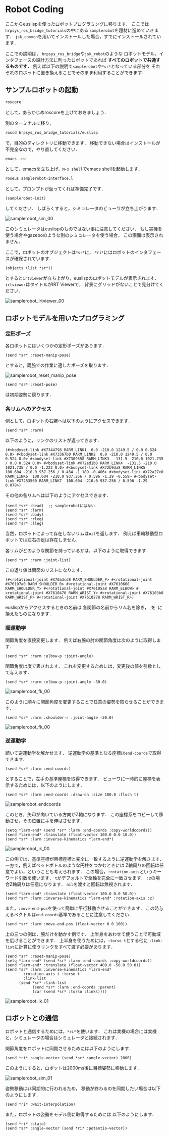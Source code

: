 # Robot Coding

ここからeuslispを使ったロボットプログラミングに移ります．
ここでは`hrpsys_ros_bridge_tutorials`の中にある
`samplerobot`を題材に進めていきます．
`jsk_common`を用いてインストールした場合，すでにインストールされています．

ここでの説明は，
`hrpsys_ros_bridge`や`jsk_robot`のような
ロボットモデル，インタフェースの設計方法に則ったロボットであれば
**すべてのロボットで共通するものです．**
例えば以下の説明で`samplerobot`や`*sr*`となっている部分を
それぞれのロボットに置き換えることでそのまま利用することができます．


## サンプルロボットの起動

```bash
roscore
```
として，あらかじめroscoreを上げておきましょう．

別のターミナルに移り，
```bash
roscd hrpsys_ros_bridge_tutorials/euslisp
```
で，目的のディレクトリに移動できます．
移動できない場合はインストールが不完全なので，やり直してください．

```bash
emacs -nw
```
として，emacsを立ち上げ，`M-x shell`でemacs shellを起動します．

```bash
roseus samplerobot-interface.l
```

として，プロンプトが返ってくれば準備完了です．
```
(samplerobot-init)
```
してください．
しばらくすると，シミュレータのビューワが立ち上がります．

![samplerobot_sim_00](figure/samplerobot_sim_00.jpg)

このシミュレータはeuslispのものではない事に注意してください．
もし実機を使う場合やgazeboのような別のシミュレータを使う場合，
この画面は表示されません．

ここで，ロボットのオブジェクトは`*sr*`に，
`*ri*`にはロボットのインタフェースが確保されています．

```
(objects (list *sr*))
```
とすると`irtviewer`が立ち上がり，euslispのロボットモデルが表示されます．
`irtviewer`はタイトルがIRT Viewerで，
背景にグリッドがないことで見分けてください．

![samplerobot_irtviewer_00](figure/samplerobot_irtviewer_00.jpg)


## ロボットモデルを用いたプログラミング

### 定形ポーズ

各ロボットにはいくつかの定形ポーズがあります．

```
(send *sr* :reset-manip-pose)
```

とすると，両腕での作業に適したポーズを取ります．

![samplerobot_reset_manip_pose](figure/samplerobot_reset_manip_pose.jpg)


```
(send *sr* :reset-pose)
```

は初期姿勢に戻ります．


### 各リムへのアクセス

例として，ロボットの右腕へは以下のようにアクセスできます．

```
(send *sr* :rarm)
```

以下のように，リンクのリストが返ってきます．

```
(#<bodyset-link #X7344798 RARM_LINK1  0.0 -210.0 1249.5 / 0.0 0.524 0.0> #<bodyset-link #X73367b0 RARM_LINK2  0.0 -210.0 1249.5 / 0.0 0.524 0.0> #<bodyset-link #X7309358 RARM_LINK3  -131.5 -210.0 1021.735 / 0.0 0.524 0.0> #<bodyset-link #X72ed1b8 RARM_LINK4  -131.5 -210.0 1021.735 / 0.0 -1.222 0.0> #<bodyset-link #X72b9da8 RARM_LINK5  100.604 -210.0 937.256 / 0.434 -1.189 -0.406> #<bodyset-link #X72a27e0 RARM_LINK6  100.604 -210.0 937.256 / 0.596 -1.29 -0.559> #<bodyset-link #X7253560 RARM_LINK7  100.604 -210.0 937.256 / 0.596 -1.29 0.078>)
```

その他の各リムへは以下のようにアクセスできます．

```
(send *sr* :head)  ;; samplerobotにはない
(send *sr* :larm)
(send *sr* :body)
(send *sr* :rleg)
(send *sr* :lleg)
```

当然，ロボットによって存在しないリムは`nil`を返します．
例えば車輪移動型ロボットでは左右の足は存在しません．

各リムがどのような関節を持っているかは，以下のように取得できます．

```
(send *sr* :rarm :joint-list)
```

この返り値は関節のリストになります．

```
(#<rotational-joint #X70a3cd8 RARM_SHOULDER_P> #<rotational-joint #X76107a0 RARM_SHOULDER_R> #<rotational-joint #X7610668 RARM_SHOULDER_Y> #<rotational-joint #X76105a8 RARM_ELBOW> #<rotational-joint #X7610470 RARM_WRIST_Y> #<rotational-joint #X76103b0 RARM_WRIST_P> #<rotational-joint #X7610278 RARM_WRIST_R>)
```

euslispからアクセスするときの名前は
各関節の名前からリム名を除き，`_`を`-`に換えたものになります．


### 順運動学

関節角度を直接変更します．
例えば右腕の肘の関節角度は次のように取得します．

```
(send *sr* :rarm :elbow-p :joint-angle)
```

関節角度は度で表されます．
これを変更するためには，変更後の値を引数として与えます．

```
(send *sr* :rarm :elbow-p :joint-angle -30.0)
```

![samplerobot_fk_00](figure/samplerobot_fk_00.jpg)


このように順々に関節角度を変更することで任意の姿勢を取らせることができます．

```
(send *sr* :rarm :shoulder-r :joint-angle -30.0)
```

![samplerobot_fk_00](figure/samplerobot_fk_01.jpg)


### 逆運動学

続いて逆運動学を解かせます．
逆運動学の基準となる座標は`end-coords`で取得できます．

```
(send *sr* :larm :end-coords)
```

とすることで，左手の基準座標を取得できます．
ビューワに一時的に座標を表示するためには，以下のようにします．

```
(send *sr* :larm :end-coords :draw-on :size 100.0 :flush t)
```

![samplerobot_endcoords](figure/samplerobot_endcoords.jpg)

このとき，矢印が向いている方向がZ軸になります．
この座標系をコピーして移動させ，その位置に手を伸ばさせます．

```
(setq *larm-end* (send *sr* :larm :end-coords :copy-worldcoords))
(send *larm-end* :translate (float-vector 100.0 0.0 10.0))
(send *sr* :larm :inverse-kinematics *larm-end*)
```

![samplerobot_ik_00](figure/samplerobot_ik_00.jpg)

この例では，基準座標が目標座標と完全に一致するように逆運動学を解きます．
一方で，例えばペットボトルのような円柱をつかむときには
Z軸周りの回転は任意でよい，ということも考えられます．
この場合，`:rotation-axis`というキーワード引数を使います．
`t`がデフォルトで全軸を完全に一致させます．
`:z`の場合Z軸周りは任意になります．
`nil`を渡すと回転は無視されます．

```
(send *larm-end* :translate (float-vector 100.0 0.0 50.0))
(send *sr* :larm :inverse-kinematics *larm-end* :rotation-axis :z)
```

また，`:move-end-pos`を使って簡単に平行移動させることができます．
この時与えるベクトルは`end-coords`基準であることに注意してください．

```
(send *sr* :larm :move-end-pos (float-vector 0 0 100))
```

上の三つの例は，腕だけを動かす例です．
上半身をあわせて使うことで可動域を広げることができます．
上半身を使うためには，`:torso t`とする他に
`:link-list`に計算に使うリンクをすべて渡す必要があります．

```
(send *sr* :reset-manip-pose)
(setq *larm-end* (send *sr* :larm :end-coords :copy-worldcoords))
(send *larm-end* :translate (float-vector 400.0 -50.0 50.0))
(send *sr* :larm :inverse-kinematics *larm-end*
	    :rotation-axis t :torso t
	    :link-list
      (send *sr* :link-list
            (send *sr* :larm :end-coords :parent)
            (car (send *sr* :torso :links))))
```

![samplerobot_ik_01](figure/samplerobot_ik_01.jpg)


## ロボットとの通信

ロボットと通信するためには，`*ri*`を使います．
これは実機の場合には実機と，シミュレータの場合はシミュレータと接続されます．

関節角度をロボットに同期させるためには以下のようにします．

```
(send *ri* :angle-vector (send *sr* :angle-vector) 2000)
```

このようにすると，ロボットは2000ms後に目標姿勢に移動します．

![samplerobot_sim_01](figure/samplerobot_sim_01.jpg)

姿勢移動は非同期的に行われるため，
移動が終わるのを同期したい場合は以下のようにします．

```
(send *ri* :wait-interpolation)
```

また，ロボットの姿勢をモデル側に取得するためには
以下のようにします．

```
(send *ri* :state)
(send *sr* :angle-vector (send *ri* :potentio-vector))
```


